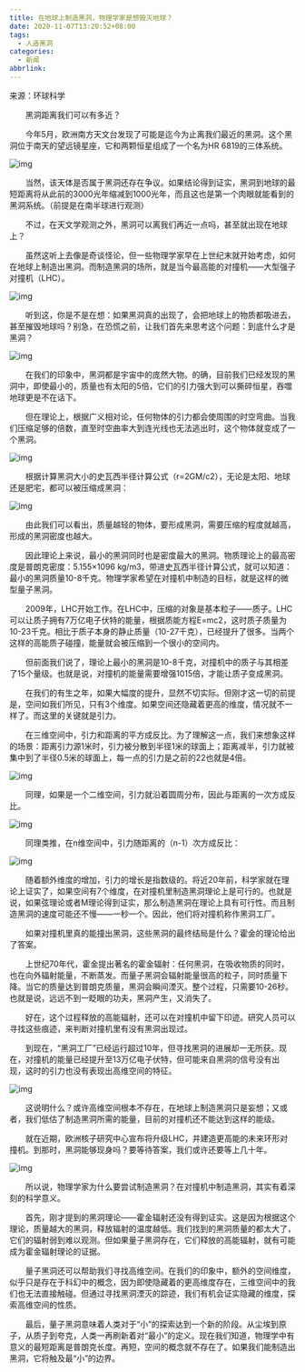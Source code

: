 ```yaml
---
title: 在地球上制造黑洞，物理学家是想毁灭地球？
date: 2020-11-07T13:20:52+08:00
tags:
  - 人造黑洞
categories:
  - 新闻
abbrlink:
---
```


来源：环球科学

　　黑洞距离我们可以有多近？

　　今年5月，欧洲南方天文台发现了可能是迄今为止离我们最近的黑洞。这个黑洞位于南天的望远镜星座，它和两颗恒星组成了一个名为HR 6819的三体系统。

![img](https://cdn.jsdelivr.net/gh/yakeing/Documentation@main/Hexo/images/c075-itmiwry1167170.jpg)

　　当然，该天体是否属于黑洞还存在争议。如果结论得到证实，黑洞到地球的最短距离将从此前的3000光年缩减到1000光年，而且这也是第一个肉眼就能看到的黑洞系统。（前提是在南半球进行观测）

　　不过，在天文学观测之外，黑洞可以离我们再近一点吗，甚至就出现在地球上？

　　虽然这听上去像是奇谈怪论，但一些物理学家早在上世纪末就开始考虑，如何在地球上制造出黑洞。而制造黑洞的场所，就是当今最高能的对撞机——大型强子对撞机（LHC）。

![img](https://cdn.jsdelivr.net/gh/yakeing/Documentation@main/Hexo/images/cab7-kcieyvz8529990.jpg)

　　听到这，你是不是在想：如果黑洞真的出现了，会把地球上的物质都吸进去，甚至摧毁地球吗？别急，在恐慌之前，让我们首先来思考这个问题：到底什么才是黑洞？

![img](https://cdn.jsdelivr.net/gh/yakeing/Documentation@main/Hexo/images/ab4c-kcieyvz8530069.jpg)

　　在我们的印象中，黑洞都是宇宙中的庞然大物。的确，目前我们已经发现的黑洞中，即使最小的，质量也有太阳的5倍，它们的引力强大到可以撕碎恒星，吞噬地球更是不在话下。

　　但在理论上，根据广义相对论，任何物体的引力都会使周围的时空弯曲。当我们压缩足够的倍数，直至时空曲率大到连光线也无法逃出时，这个物体就变成了一个黑洞。

![img](https://cdn.jsdelivr.net/gh/yakeing/Documentation@main/Hexo/images/8f7f-kcieyvz8530134.jpg)

　　根据计算黑洞大小的史瓦西半径计算公式（r=2GM/c2），无论是太阳、地球还是肥宅，都可以被压缩成黑洞：

![img](https://cdn.jsdelivr.net/gh/yakeing/Documentation@main/Hexo/images/c1f6-kcieyvz8530182.jpg)

　　由此我们可以看出，质量越轻的物体，要形成黑洞，需要压缩的程度就越高，形成的黑洞密度也越大。

　　因此理论上来说，最小的黑洞同时也是密度最大的黑洞。物质理论上的最高密度是普朗克密度：5.155×1096 kg/m3，带进史瓦西半径计算公式，就可以知道：最小的黑洞质量10-8千克。物理学家希望在对撞机中制造的目标，就是这样的微型量子黑洞。

　　2009年，LHC开始工作。在LHC中，压缩的对象是基本粒子——质子。LHC可以让质子拥有7万亿电子伏特的能量，根据质能方程E=mc2，这时质子质量为10-23千克。相比于质子本身的静止质量（10-27千克），已经提升了很多。当两个这样的高能质子碰撞，能量就会被压缩到一个很小的空间内。

　　但前面我们说了，理论上最小的黑洞是10-8千克，对撞机中的质子与其相差了15个量级。也就是说，对撞机的能量需要增强1015倍，才能让质子变成黑洞。

　　在我们的有生之年，如果大幅度的提升，显然不切实际。但刚才这一切的前提是，空间如我们所见，只有3个维度。如果空间还隐藏着更高的维度，情况就不一样了。而这里的关键就是引力。

　　在三维空间中，引力和距离的平方成反比。为了理解这一点，我们来想象这样的场景：距离引力源1米时，引力被分散到半径1米的球面上；距离减半，引力就被集中到了半径0.5米的球面上，每一点的引力是之前的22也就是4倍。

![img](https://cdn.jsdelivr.net/gh/yakeing/Documentation@main/Hexo/images/b66d-kcieyvz8530243.jpg)

　　同理，如果是一个二维空间，引力就沿着圆周分布，因此与距离的一次方成反比。

![img](https://cdn.jsdelivr.net/gh/yakeing/Documentation@main/Hexo/images/4688-kcieyvz8530350.jpg)

　　同理类推，在n维空间中，引力随距离的（n-1）次方成反比：

![img](https://cdn.jsdelivr.net/gh/yakeing/Documentation@main/Hexo/images/ecd8-kcieyvz8530438.jpg)

　　随着额外维度的增加，引力的增长是指数级的。将近20年前，科学家就在理论上证实了，如果空间有7个维度，在对撞机里制造黑洞理论上是可行的。也就是说，如果弦理论或者M理论得到证实，那么制造黑洞在理论上具有可行性。而且制造黑洞的速度可能还不慢——一秒一个。因此，他们将对撞机称作黑洞工厂。

　　如果对撞机里真的能撞出黑洞，这些黑洞的最终结局是什么？霍金的理论给出了答案。

　　上世纪70年代，霍金提出著名的霍金辐射：任何黑洞，在吸收物质的同时，也在向外辐射能量，不断蒸发。而量子黑洞会辐射能量很高的粒子，同时质量下降。当它的质量达到普朗克质量，黑洞会瞬间湮灭。整个过程，只需要10-26秒。也就是说，远远不到一眨眼的功夫，黑洞产生，又消失了。

　　好在，这个过程释放的高能辐射，还可以在对撞机中留下印迹。研究人员可以寻找这些痕迹，来判断对撞机里有没有黑洞出现过。

　　到现在，“黑洞工厂”已经运行超过10年，但寻找黑洞的进展却一无所获。现在，对撞机的能量已经提升至13万亿电子伏特，但可能来自黑洞的信号没有出现，这时的引力也没有表现出高维空间的特征。

![img](https://cdn.jsdelivr.net/gh/yakeing/Documentation@main/Hexo/images/35c9-kcieyvz8530494.jpg)

　　这说明什么？或许高维空间根本不存在，在地球上制造黑洞只是妄想；又或者，我们低估了制造黑洞所需的能量，目前的对撞机还不能达到这样的能级。

　　就在近期，欧洲核子研究中心宣布将升级LHC，并建造更高能的未来环形对撞机。到那时，黑洞能够现身吗？要等待答案，我们或许还要等上几十年。

![img](https://cdn.jsdelivr.net/gh/yakeing/Documentation@main/Hexo/images/d92f-kcieyvz8530562.jpg)

　　所以说，物理学家为什么要尝试制造黑洞？在对撞机中制造黑洞，其实有着深刻的科学意义。

　　首先，刚才提到的黑洞理论——霍金辐射还没有得到证实。这是因为根据这个理论，质量越大的黑洞，释放辐射的温度越低。我们找到的黑洞质量的都太大了，它们的辐射弱到难以观测。但如果量子黑洞存在，它们释放的高能辐射，就有可能成为霍金辐射理论的证据。

　　量子黑洞还可以帮助我们寻找高维空间。在我们的印象中，额外的空间维度，似乎只是存在于科幻中的概念，因为即使隐藏着的更高维度存在，三维空间中的我们也无法直接触碰。但通过寻找黑洞湮灭的踪迹，我们有机会证实隐藏的维度，探索高维空间的性质。

　　最后，量子黑洞意味着人类对于“小”的探索达到一个新的阶段。从尘埃到原子，从质子到夸克，人类一再刷新着对“最小”的定义。现在我们知道，物理学中有意义的最短距离是普朗克长度。再短，空间的概念就不存在了。如果我们能制造出黑洞，它将触及最“小”的边界。